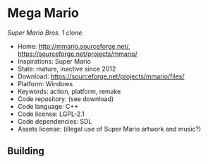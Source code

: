 # Mega Mario

_Super Mario Bros. 1 clone._

- Home: http://mmario.sourceforge.net/, https://sourceforge.net/projects/mmario/
- Inspirations: Super Mario
- State: mature, inactive since 2012
- Download: https://sourceforge.net/projects/mmario/files/
- Platform: Windows
- Keywords: action, platform, remake
- Code repository: (see download)
- Code language: C++
- Code license: LGPL-2.1
- Code dependencies: SDL
- Assets license: (illegal use of Super Mario artwork and music?)

## Building
